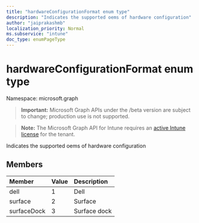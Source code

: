 ```yaml
---
title: "hardwareConfigurationFormat enum type"
description: "Indicates the supported oems of hardware configuration"
author: "jaiprakashmb"
localization_priority: Normal
ms.subservice: "intune"
doc_type: enumPageType
---
```


# hardwareConfigurationFormat enum type

Namespace: microsoft.graph
> **Important:** Microsoft Graph APIs under the /beta version are subject to change; production use is not supported.

> **Note:** The Microsoft Graph API for Intune requires an [active Intune license](https://go.microsoft.com/fwlink/?linkid=839381) for the tenant.


Indicates the supported oems of hardware configuration

## Members
|Member|Value|Description|
|:---|:---|:---|
|dell|1|Dell|
|surface|2|Surface|
|surfaceDock|3|Surface dock|
